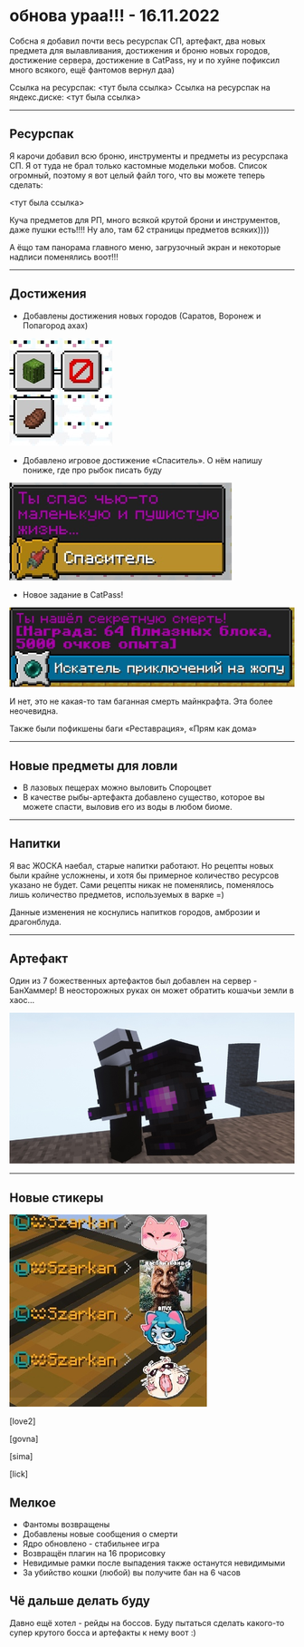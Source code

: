 # обнова ураа!!! - 16.11.2022

Собсна я добавил почти весь ресурспак СП, артефакт, два новых предмета для вылавливания, достижения и броню новых городов, достижение сервера, достижение в CatPass, ну и по хуйне пофиксил много всякого, ещё фантомов вернул даа)

Ссылка на ресурспак: <тут была ссылка>
Ссылка на ресурспак на яндекс.диске: <тут была ссылка>

***

## Ресурспак

Я карочи добавил всю броню, инструменты и предметы из ресурспака СП. Я от туда не брал только кастомные модельки мобов. Список огромный, поэтому я вот целый файл того, что вы можете теперь сделать:

<тут была ссылка>

Куча предметов для РП, много всякой крутой брони и инструментов, даже пушки есть!!!! Ну ало, там 62 страницы предметов всяких))))

А ёщо там панорама главного меню, загрузочный экран и некоторые надписи поменялись воот!!!

***

## Достижения

- Добавлены достижения новых городов (Саратов, Воронеж и Попагород ахах)

![alt](/assets/updates/archive/16_11_2022/achivki.jpg)

- Добавлено игровое достижение «Спаситель». О нём напишу пониже, где про рыбок писать буду

![alt](/assets/updates/archive/16_11_2022/achivka.jpg)

- Новое задание в CatPass!

![alt](/assets/updates/archive/16_11_2022/achivka2.jpg)

И нет, это не какая-то там баганная смерть майнкрафта. Эта более неочевидна.

Также были пофикшены баги «Реставрация», «Прям как дома»

***

## Новые предметы для ловли

- В лазовых пещерах можно выловить Спороцвет
- В качестве рыбы-артефакта добавлено существо, которое вы можете спасти, выловив его из воды в любом биоме. 

***

## Напитки

Я вас ЖОСКА наебал, старые напитки работают. Но рецепты новых были крайне усложнены, и хотя бы примерное количество ресурсов указано не будет. Сами рецепты никак не поменялись, поменялось лишь количество предметов, используемых в варке =)

Данные изменения не коснулись напитков городов, амброзии и драгонблуда.

***

## Артефакт

Один из 7 божественных артефактов был добавлен на сервер - БанХаммер! В неосторожных руках он может обратить кошачьи земли в хаос…

![alt](/assets/updates/archive/16_11_2022/banhammer.jpg)

***

## Новые стикеры

![alt](/assets/updates/archive/16_11_2022/stickers.jpg)

[love2]

[govna]

[sima]

[lick]

## Мелкое

- Фантомы возвращены
- Добавлены новые сообщения о смерти
- Ядро обновлено - стабильнее игра
- Возвращён плагин на 16 прорисовку
- Невидимые рамки после выпадения также останутся невидимыми
- За убийство кошки (любой) вы получите бан на 6 часов

## Чё дальше делать буду
Давно ещё хотел - рейды на боссов. Буду пытаться сделать какого-то супер крутого босса и артефакты к нему воот :)